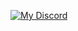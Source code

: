 [![My Discord](https://badge.ducko.dev/api/?id=902313445121212536)](https://discord.com/users/902313445121212536)
